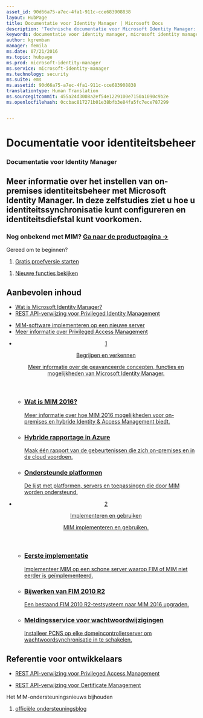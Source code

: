 ```yaml
---
asset_id: 90d66a75-a7ec-4fa1-911c-cce683908838
layout: HubPage
title: Documentatie voor Identity Manager | Microsoft Docs
description: 'Technische documentatie voor Microsoft Identity Manager: on-premises Identity & Access Management'
keywords: documentatie voor identity manager, microsoft identity manager, MIM
author: kgremban
manager: femila
ms.date: 07/21/2016
ms.topic: hubpage
ms.prod: microsoft-identity-manager
ms.service: microsoft-identity-manager
ms.technology: security
ms.suite: ems
ms.assetid: 90d66a75-a7ec-4fa1-911c-cce683908838
translationtype: Human Translation
ms.sourcegitcommit: 455a24d3008a2ef54e1229100e7150a1090c9b2e
ms.openlocfilehash: 0ccbac817271b01e38bfb3e84fa5fc7ece787299


---
```

# Documentatie voor identiteitsbeheer
<article id="main">
    <section id="hero-content">
      <h1>Documentatie voor Identity Manager</h1>
      <h2>Meer informatie over het instellen van on-premises identiteitsbeheer met Microsoft Identity Manager. In deze zelfstudies ziet u hoe u identiteitssynchronisatie kunt configureren en identiteitsdiefstal kunt voorkomen.</h2>
      <h3>Nog onbekend met MIM? <a href="http://go.microsoft.com/fwlink/?LinkId=816853" target="\_blank">Ga naar de productpagina &rarr;</a></h3>     
    </section>
    <aside class="alert section-border">
      <p>Gereed om te beginnen?</p>
      <ol class="action-list">
        <li><a href="https://www.microsoft.com/evalcenter/evaluate-microsoft-identity-manager-2016" target="\_blank" class="button-bordered button-translucent">Gratis proefversie starten</a></li>
      </ol>
      <ol class="action-list">
        <li><a href="http://connect.microsoft.com/site1164/Downloads/DownloadDetails.aspx?DownloadID=61395" target="\_blank" class="button-bordered button-translucent">Nieuwe functies bekijken</a></li>
      </ol>
    </aside>
    <section id="featured" class="container">
      <h2 class="section-heading"><span class="icon icon-warning"></span> Aanbevolen inhoud</h2>
      <div class="features row">
        <ul class="column column-half">
          <li><a href="/microsoft-identity-manager/understand-explore/microsoft-identity-manager-2016">Wat is Microsoft Identity Manager?</a></li>
          <li><a href="/microsoft-identity-manager/reference/privileged-access-management-rest-api-reference">REST API-verwijzing voor Privileged Identity Management</a></li>
        </ul>
        <ul class="column column-half">
          <li><a href="/microsoft-identity-manager/deploy-use/microsoft-identity-manager-deploy">MIM-software implementeren op een nieuwe server</a></li>
          <li><a href="/microsoft-identity-manager/pam/privileged-identity-management-for-active-directory-domain-services">Meer informatie over Privileged Access Management</a></li>
        </ul>
      </div>
    </section>
    <div id="journeys">
      <section class="container">
        <ul class="journeys-list">
          <li class="journey-step">
            <header class="journey-step-header row">
              <a href="/microsoft-identity-manager/understand-explore/microsoft-identity-manager-2016">
                <div class="title column-third">
                  <span class="step-number">1</span>
                  <p>Begrijpen en verkennen</p>
                </div>
                <p class="description column-two-thirds">Meer informatie over de geavanceerde concepten, functies en mogelijkheden van Microsoft Identity Manager.
                </p>
              </a>
            </header>
            <section class="journey-step-elements content">
              <ul class="row">
                <li class="column-third">
                  <a href="/microsoft-identity-manager/understand-explore/microsoft-identity-manager-2016">
                    <h3>Wat is MIM 2016?</h3>
                    <p>Meer informatie over hoe MIM 2016 mogelijkheden voor on-premises en hybride Identity &amp; Access Management biedt.</p>
                  </a>
                </li>
                <li class="column-third">
                  <a href="/microsoft-identity-manager/understand-explore/identity-manager-hybrid-reporting-azure">
                    <h3>Hybride rapportage in Azure</h3>
                    <p>Maak één rapport van de gebeurtenissen die zich on-premises en in de cloud voordoen.</p>
                  </a>
                </li>
                <li class="column-third">
                  <a href="/microsoft-identity-manager/plan-design/microsoft-identity-manager-2016-supported-platforms">
                    <h3>Ondersteunde platformen</h3>
                    <p>De lijst met platformen, servers en toepassingen die door MIM worden ondersteund.</p>
                  </a>
                </li>
              </ul>
            </section>
          </li>
          <li class="journey-step">
            <header class="journey-step-header row">
              <a href="/microsoft-identity-manager/deploy-use/microsoft-identity-manager-deploy">
                <div class="title column-third">
                  <span class="step-number">2</span>
                  <p>Implementeren en gebruiken</p>
                </div>
                <p class="description column-two-thirds">MIM implementeren en gebruiken.
                </p>
              </a>
            </header>
            <section class="journey-step-elements content">
              <ul class="row">
                <li class="column-third">
                  <a href="/microsoft-identity-manager/deploy-use/microsoft-identity-manager-deploy">
                    <h3>Eerste implementatie</h3>
                    <p>Implementeer MIM op een schone server waarop FIM of MIM niet eerder is geïmplementeerd.</p>
                  </a>
                </li>
                <li class="column-third">
                  <a href="/microsoft-identity-manager/deploy-use/microsoft-identity-manager-2016-upgrade-from-fim-2010-R2">
                    <h3>Bijwerken van FIM 2010 R2</h3>
                    <p>Een bestaand FIM 2010 R2-testsysteem naar MIM 2016 upgraden.</p>
                  </a>
                </li>
                <li class="column-third">
                  <a href="/microsoft-identity-manager/deploy-use/deploying-mim-password-change-notification-service-on-domain-controller">
                    <h3>Meldingsservice voor wachtwoordwijzigingen</h3>
                    <p>Installeer PCNS op elke domeincontrollerserver om wachtwoordsynchronisatie in te schakelen.</p>
                  </a>
                </li>
              </ul>
            </section>
          </li>
        </ul>
      </section>
    </div>
    <div class="section-border">
      <section class="resources container">
        <h2 class="section-heading"><span class="icon icon-options"></span> Referentie voor ontwikkelaars</h2>
        <div class="resource-list row">
          <ul class="column-half">
            <li><a href="/microsoft-identity-manager/reference/privileged-access-management-rest-api-reference">REST API-verwijzing voor Privileged Access Management</a></li>
          </ul>
          <ul class="column-half">
            <li><a href="/microsoft-identity-manager/reference/certificate-management-rest-api-reference">REST API-verwijzing voor Certificate Management</a></li>
          </ul>
        </div>
      </section>
    </div>
    <aside class="alert alert-social">
      <p>Het MIM-ondersteuningsnieuws bijhouden</p>
      <ol class="action-list">
        <li><a href="https://blogs.technet.microsoft.com/iamsupport/" target="\_blank" class="button-bordered button-translucent">officiële ondersteuningsblog</a></li>
      </ol>
    </aside>
</article>



<!--HONumber=Jul16_HO3-->


